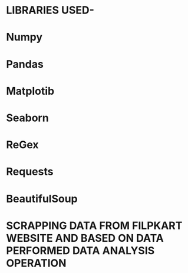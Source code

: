 # LIBRARIES USED-
# Numpy
# Pandas
# Matplotib
# Seaborn
# ReGex
# Requests
# BeautifulSoup

# SCRAPPING DATA FROM FILPKART WEBSITE AND BASED ON DATA  PERFORMED DATA ANALYSIS OPERATION 
